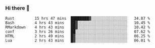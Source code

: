 ### Hi there 👋

<!--
**gustavkrist/gustavkrist** is a ✨ _special_ ✨ repository because its `README.md` (this file) appears on your GitHub profile.

Here are some ideas to get you started:

- 🔭 I’m currently working on ...
- 🌱 I’m currently learning ...
- 👯 I’m looking to collaborate on ...
- 🤔 I’m looking for help with ...
- 💬 Ask me about ...
- 📫 How to reach me: ...
- 😄 Pronouns: ...
- ⚡ Fun fact: ...
-->

<!--START_SECTION:waka-->

```text
Rust         15 hrs 47 mins  ████████▓░░░░░░░░░░░░░░░░   34.87 %
Bash         4 hrs 43 mins   ██▓░░░░░░░░░░░░░░░░░░░░░░   10.45 %
RMarkdown    4 hrs 43 mins   ██▓░░░░░░░░░░░░░░░░░░░░░░   10.42 %
conf         3 hrs 26 mins   ██░░░░░░░░░░░░░░░░░░░░░░░   07.62 %
HTML         2 hrs 49 mins   █▓░░░░░░░░░░░░░░░░░░░░░░░   06.25 %
Lua          2 hrs 43 mins   █▓░░░░░░░░░░░░░░░░░░░░░░░   06.01 %
```

<!--END_SECTION:waka-->
